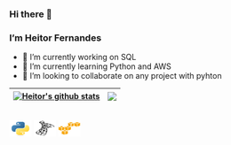 ### Hi there 👋
### I’m Heitor Fernandes

- 🔭 I’m currently working on SQL
- 🌱 I’m currently learning Python and AWS
- 👯 I’m looking to collaborate on any project with pyhton


| <a href="https://github.com/heitorff/github-readme-stats"><img align="center" src="https://github-readme-stats.vercel.app/api?username=heitorff&show_icons=true&include_all_commits=true&theme=buefy&hide_border=true" alt="Heitor's github stats" /></a> | <a href="https://github.com/heitorff/github-readme-stats"><img align="center" src="https://github-readme-stats.vercel.app/api/top-langs/?username=heitorff&layout=compact&theme=buefy&hide_border=true" /></a> |
| ------------- | ------------- |

<div><br>
  <img align="center" alt="Rafa-Python" height="30" width="40" src="https://raw.githubusercontent.com/devicons/devicon/master/icons/python/python-original.svg">
  <img align="center" height="30" width="40" src="https://raw.githubusercontent.com/devicons/devicon/master/icons/microsoftsqlserver/microsoftsqlserver-plain.svg">
  <img align="center" height="30" width="40" src="https://raw.githubusercontent.com/devicons/devicon/master/icons/amazonwebservices/amazonwebservices-original.svg">
</div>
